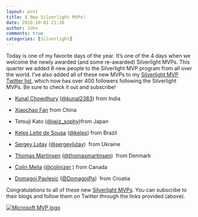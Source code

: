 ```yaml
---
layout: post
title: 8 New Silverlight MVPs!
date: 2010-10-01 21:26
author: John
comments: true
categories: [Silverlight]
---
```

<p>Today is one of my favorite days of the year. It’s one of the 4 days when we welcome the newly awarded (and some re-awarded) Silverlight MVPs. This quarter we added 8 new people to the Silverlight MVP program from all over the world. I’ve also added all of these new MVPs to my <a href="http://twitter.com/John_Papa/silverlightmvp">Silverlight MVP Twitter list</a>, which now has over 400 followers following the Silverlight MVPs. Be sure to check it out and subscribe! </p>  <ul>   <li>     <p><a href="http://www.kunal-chowdhury.com/">Kunal Chowdhury</a> (<a href="http://twitter.com/kunal2383">@kunal2383</a>) from India </p>   </li>    <li>     <p><a href="http://www.silverlightchina.net">Xiaochao Fan</a> from China </p>   </li>    <li>     <p>Tetsuji Kato (<a href="http://twitter.com/iwiz_sophy">@iwiz_sophy</a><b></b>)from Japan </p>   </li>    <li>     <p><a href="http://blog.kelps.net">Kelps Leite de Sousa</a> (<a href="http://twitter.com/kelps">@kelps</a>) from Brazil </p>   </li>    <li>     <p><a href="http://lutay.uneta.com.ua/">Sergey Lutay</a> (<a href="http://twitter.com/sergeylutay">@sergeylutay</a>)&#160; from Ukraine </p>   </li>    <li>     <p><a href="http://thomasmartinsen.wordpress.com">Thomas Martinsen</a> (<a href="http://twitter.com/thomasmartinsen">@thomasmartinsen</a>)&#160; from Denmark </p>   </li>    <li>     <p><a href="http://colinizer.com">Colin Melia</a> (<a href="http://twitter.com/colinizer">@colinizer</a> ) from Canada </p>   </li>    <li>     <p><a href="http://www.domagoj.pavlesic.com/">Domagoj Pavlesic</a> (<a href="http://twitter.com/DomagojPa">@DomagojPa</a>)&#160; from Croatia</p>   </li> </ul>  <p>Congratulations to all of these new <a href="https://mvp.support.microsoft.com/communities/mvp.aspx?product=1&amp;competency=Silverlight">Silverlight MVPs</a>. You can subscribe to their blogs and follow them on Twitter through the links provided (above). </p>  <p><a href="https://mvp.support.microsoft.com/communities/mvp.aspx?product=1&amp;competency=Silverlight"><img title="Microsoft MVP logo" border="0" alt="Microsoft MVP logo" src="http://storage.timheuer.com/mvp-h-small.png" /></a></p>

